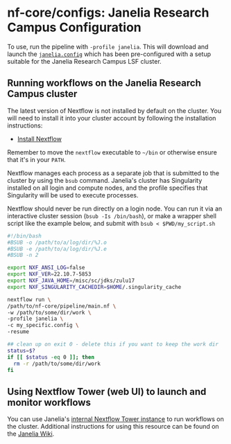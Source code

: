 # nf-core/configs: Janelia Research Campus Configuration

To use, run the pipeline with `-profile janelia`. This will download and launch the [`janelia.config`](../conf/janlia.config) which has been pre-configured with a setup suitable for the Janelia Research Campus LSF cluster.

## Running workflows on the Janelia Research Campus cluster

The latest version of Nextflow is not installed by default on the cluster. You will need to install it into your cluster account by following the installation instructions:

- [Install Nextflow](https://www.nextflow.io/docs/latest/getstarted.html#)

Remember to move the `nextflow` executable to `~/bin` or otherwise ensure that it's in your `PATH`.

Nextflow manages each process as a separate job that is submitted to the cluster by using the `bsub` command. Janelia's cluster has Singularity installed on all login and compute nodes, and the profile specifies that Singularity will be used to execute processes.

Nextflow should never be run directly on a login node. You can run it via an interactive cluster session (`bsub -Is /bin/bash`), or make a wrapper shell script like the example below, and submit with `bsub < $PWD/my_script.sh`

```bash
#!/bin/bash
#BSUB -o /path/to/a/log/dir/%J.o
#BSUB -e /path/to/a/log/dir/%J.e
#BSUB -n 2

export NXF_ANSI_LOG=false
export NXF_VER=22.10.7-5853
export NXF_JAVA_HOME=/misc/sc/jdks/zulu17
export NXF_SINGULARITY_CACHEDIR=$HOME/.singularity_cache

nextflow run \
/path/to/nf-core/pipeline/main.nf \
-w /path/to/some/dir/work \
-profile janelia \
-c my_specific.config \
-resume

## clean up on exit 0 - delete this if you want to keep the work dir
status=$?
if [[ $status -eq 0 ]]; then
  rm -r /path/to/some/dir/work
fi
```

## Using Nextflow Tower (web UI) to launch and monitor workflows

You can use Janelia's [internal Nextflow Tower instance](https://nextflow.int.janelia.org) to run workflows on the cluster. Additional instructions for using this resource can be found on the [Janelia Wiki](https://wikis.janelia.org/display/SCSW/Using+Nextflow+Tower).

